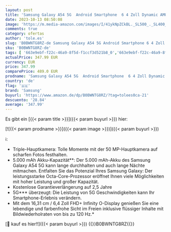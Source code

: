 ```yaml
---
layout: post
title: 'Samsung Galaxy A54 5G  Android Smartphone  6 4 Zoll Dynamic AMOLED Display  5.000 mAh Akku  128 GB/8 GB RAM Handy in Awesome Violet inkl. 30 Monate Herstellergarantie [Exklusiv bei Amazon]'
date: 2023-10-13 08:50:08
image: 'https://m.media-amazon.com/images/I/41ykNpZCkBL._SL500_._SL400_.jpg'
comments: true
category: ofertas
author: 'tole.es'
slug: 'B0BWNTG8RZ-de Samsung Galaxy A54 5G Android Smartphone 6 4 Zoll Dynamic...'
sku: 'B0BWNTG8RZ-de'
tags: [ '663e9ebf-f22c-46a9-8f5d-f1ccf3d521b8_0','663e9ebf-f22c-46a9-8f5d-f1ccf3d521b8_1301','663e9ebf-f22c-46a9-8f5d-f1ccf3d521b8_3601','663e9ebf-f22c-46a9-8f5d-f1ccf3d521b8_5701','Arborist Merchandising Root','Elektronik & Foto','Freenetmobile Aktion','Gratis Blau M SIM-Karte','Handys & Smartphones','Handys & Zubehör','Self Service','Simlockfreie Handys','Special Features Stores','Verkaufen Sie Ihr Mobiltelefon','samsung','🇩🇪', ]
actualPrice: 347.99 EUR
currency: EUR
price: 347.99
comparePrice: 489.0 EUR
prodname: 'Samsung Galaxy A54 5G  Android Smartphone  6 4 Zoll Dynamic AMOLED Display  5.000 mAh Akku  128 GB/8 GB RAM Handy in Awesome Violet inkl. 30 Monate Herstellergarantie [Exklusiv bei Amazon]'
country: 'de'
flag: '🇩🇪'
brand: 'Samsung'
buyurl: 'https://www.amazon.de/dp/B0BWNTG8RZ/?tag=tolees0ca-21'
descuento: '28.84'
average: '347.99'
---
```


Es gibt ein [{{< param title >}}]({{< param buyurl >}}) hier:

[![{{< param prodname >}}]({{< param image >}})]({{< param buyurl >}})

ℹ️:

- Triple-Hauptkamera: Tolle Momente mit der 50 MP-Hauptkamera auf scharfen Fotos festhalten.
- 5.000 mAh Akku-Kapazität**: Der 5.000 mAh-Akku des Samsung Galaxy A54 5G kann lange durchhalten und auch lange Nächte mitmachen. Entfalten Sie das Potenzial Ihres Samsung Galaxy: Der leistungsstarke Octa-Core-Prozessor eröffnet Ihnen viele Möglichkeiten mit hoher Leistung und großer Kapazität.
- Kostenlose Garantieverlängerung auf 2,5 Jahre
- 5G*** überzeugt: Die Leistung von 5G Geschwindigkeiten kann Ihr Smartphone-Erlebnis verändern.
- Mit dem 16,31 cm / 6,4 Zoll FHD+ Infinity O-Display genießen Sie eine lebendige und farbenfrohe Sicht im Freien inklusive flüssiger Inhalte mit Bildwiederholraten von bis zu 120 Hz.*

[🛒 kauf es hier!!]({{< param buyurl >}})
{{<world>}}B0BWNTG8RZ{{</world>}}
